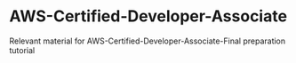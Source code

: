 # AWS-Certified-Developer-Associate
Relevant material for AWS-Certified-Developer-Associate-Final preparation tutorial
